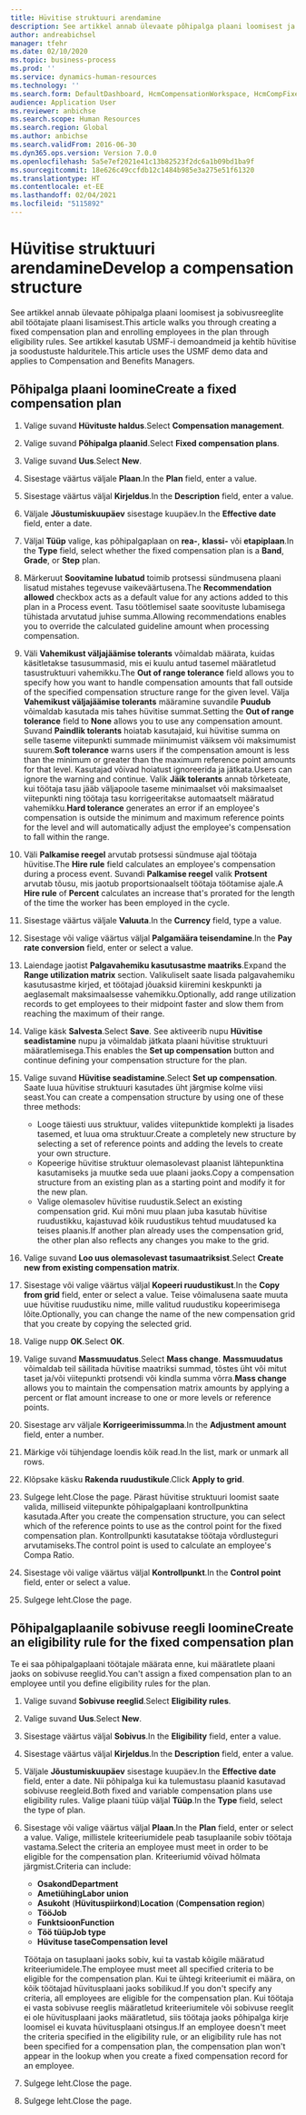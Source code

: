 ```yaml
---
title: Hüvitise struktuuri arendamine
description: See artikkel annab ülevaate põhipalga plaani loomisest ja sobivusreeglite abil töötajate plaani lisamisest.
author: andreabichsel
manager: tfehr
ms.date: 02/10/2020
ms.topic: business-process
ms.prod: ''
ms.service: dynamics-human-resources
ms.technology: ''
ms.search.form: DefaultDashboard, HcmCompensationWorkspace, HcmCompFixedPlansPart, HRMCompFixedPlanTable, HRMCompCreateGridDialog, HRCCompGridView, HRMCompEligibility,  HRCCompGrid
audience: Application User
ms.reviewer: anbichse
ms.search.scope: Human Resources
ms.search.region: Global
ms.author: anbichse
ms.search.validFrom: 2016-06-30
ms.dyn365.ops.version: Version 7.0.0
ms.openlocfilehash: 5a5e7ef2021e41c13b82523f2dc6a1b09bd1ba9f
ms.sourcegitcommit: 18e626c49ccfdb12c1484b985e3a275e51f61320
ms.translationtype: HT
ms.contentlocale: et-EE
ms.lasthandoff: 02/04/2021
ms.locfileid: "5115892"
---
```

# <a name="develop-a-compensation-structure"></a><span data-ttu-id="89cfc-103">Hüvitise struktuuri arendamine</span><span class="sxs-lookup"><span data-stu-id="89cfc-103">Develop a compensation structure</span></span>

<span data-ttu-id="89cfc-104">See artikkel annab ülevaate põhipalga plaani loomisest ja sobivusreeglite abil töötajate plaani lisamisest.</span><span class="sxs-lookup"><span data-stu-id="89cfc-104">This article walks you through creating a fixed compensation plan and enrolling employees in the plan through eligibility rules.</span></span> <span data-ttu-id="89cfc-105">See artikkel kasutab USMF-i demoandmeid ja kehtib hüvitise ja soodustuste halduritele.</span><span class="sxs-lookup"><span data-stu-id="89cfc-105">This article uses the USMF demo data and applies to Compensation and Benefits Managers.</span></span>

## <a name="create-a-fixed-compensation-plan"></a><span data-ttu-id="89cfc-106">Põhipalga plaani loomine</span><span class="sxs-lookup"><span data-stu-id="89cfc-106">Create a fixed compensation plan</span></span>

1. <span data-ttu-id="89cfc-107">Valige suvand **Hüvituste haldus**.</span><span class="sxs-lookup"><span data-stu-id="89cfc-107">Select **Compensation management**.</span></span>

2. <span data-ttu-id="89cfc-108">Valige suvand **Põhipalga plaanid**.</span><span class="sxs-lookup"><span data-stu-id="89cfc-108">Select **Fixed compensation plans**.</span></span>

3. <span data-ttu-id="89cfc-109">Valige suvand **Uus**.</span><span class="sxs-lookup"><span data-stu-id="89cfc-109">Select **New**.</span></span>

4. <span data-ttu-id="89cfc-110">Sisestage väärtus väljale **Plaan**.</span><span class="sxs-lookup"><span data-stu-id="89cfc-110">In the **Plan** field, enter a value.</span></span>

5. <span data-ttu-id="89cfc-111">Sisestage väärtus väljal **Kirjeldus**.</span><span class="sxs-lookup"><span data-stu-id="89cfc-111">In the **Description** field, enter a value.</span></span>

6. <span data-ttu-id="89cfc-112">Väljale **Jõustumiskuupäev** sisestage kuupäev.</span><span class="sxs-lookup"><span data-stu-id="89cfc-112">In the **Effective date** field, enter a date.</span></span>

7. <span data-ttu-id="89cfc-113">Väljal **Tüüp** valige, kas põhipalgaplaan on **rea-**, **klassi-** või **etapiplaan**.</span><span class="sxs-lookup"><span data-stu-id="89cfc-113">In the **Type** field, select whether the fixed compensation plan is a **Band**, **Grade**, or **Step** plan.</span></span>

8. <span data-ttu-id="89cfc-114">Märkeruut **Soovitamine lubatud** toimib protsessi sündmusena plaani lisatud mistahes tegevuse vaikeväärtusena.</span><span class="sxs-lookup"><span data-stu-id="89cfc-114">The **Recommendation allowed** checkbox acts as a default value for any actions added to this plan in a Process event.</span></span> <span data-ttu-id="89cfc-115">Tasu töötlemisel saate soovituste lubamisega tühistada arvutatud juhise summa.</span><span class="sxs-lookup"><span data-stu-id="89cfc-115">Allowing recommendations enables you to override the calculated guideline amount when processing compensation.</span></span>

9. <span data-ttu-id="89cfc-116">Väli **Vahemikust väljajäämise tolerants** võimaldab määrata, kuidas käsitletakse tasusummasid, mis ei kuulu antud tasemel määratletud tasustruktuuri vahemikku.</span><span class="sxs-lookup"><span data-stu-id="89cfc-116">The **Out of range tolerance** field allows you to specify how you want to handle compensation amounts that fall outside of the specified compensation structure range for the given level.</span></span> <span data-ttu-id="89cfc-117">Välja **Vahemikust väljajäämise tolerants** määramine suvandile **Puudub** võimaldab kasutada mis tahes hüvitise summat.</span><span class="sxs-lookup"><span data-stu-id="89cfc-117">Setting the **Out of range tolerance** field to **None** allows you to use any compensation amount.</span></span> <span data-ttu-id="89cfc-118">Suvand **Paindlik tolerants** hoiatab kasutajaid, kui hüvitise summa on selle taseme viitepunkti summade miinimumist väiksem või maksimumist suurem.</span><span class="sxs-lookup"><span data-stu-id="89cfc-118">**Soft tolerance** warns users if the compensation amount is less than the minimum or greater than the maximum reference point amounts for that level.</span></span> <span data-ttu-id="89cfc-119">Kasutajad võivad hoiatust ignoreerida ja jätkata.</span><span class="sxs-lookup"><span data-stu-id="89cfc-119">Users can ignore the warning and continue.</span></span> <span data-ttu-id="89cfc-120">Valik **Jäik tolerants** annab tõrketeate, kui töötaja tasu jääb väljapoole taseme minimaalset või maksimaalset viitepunkti ning töötaja tasu korrigeeritakse automaatselt määratud vahemikku.</span><span class="sxs-lookup"><span data-stu-id="89cfc-120">**Hard tolerance** generates an error if an employee's compensation is outside the minimum and maximum reference points for the level and will automatically adjust the employee's compensation to fall within the range.</span></span>

10. <span data-ttu-id="89cfc-121">Väli **Palkamise reegel** arvutab protsessi sündmuse ajal töötaja hüvitise.</span><span class="sxs-lookup"><span data-stu-id="89cfc-121">The **Hire rule** field calculates an employee's compensation during a process event.</span></span> <span data-ttu-id="89cfc-122">Suvandi **Palkamise reegel** valik **Protsent** arvutab tõusu, mis jaotub proportsionaalselt töötaja töötamise ajale.</span><span class="sxs-lookup"><span data-stu-id="89cfc-122">A **Hire rule** of **Percent** calculates an increase that's prorated for the length of the time the worker has been employed in the cycle.</span></span>

11. <span data-ttu-id="89cfc-123">Sisestage väärtus väljale **Valuuta**.</span><span class="sxs-lookup"><span data-stu-id="89cfc-123">In the **Currency** field, type a value.</span></span>

12. <span data-ttu-id="89cfc-124">Sisestage või valige väärtus väljal **Palgamäära teisendamine**.</span><span class="sxs-lookup"><span data-stu-id="89cfc-124">In the **Pay rate conversion** field, enter or select a value.</span></span>

13. <span data-ttu-id="89cfc-125">Laiendage jaotist **Palgavahemiku kasutusastme maatriks**.</span><span class="sxs-lookup"><span data-stu-id="89cfc-125">Expand the **Range utilization matrix** section.</span></span> <span data-ttu-id="89cfc-126">Valikuliselt saate lisada palgavahemiku kasutusastme kirjed, et töötajad jõuaksid kiiremini keskpunkti ja aeglasemalt maksimaalsesse vahemikku.</span><span class="sxs-lookup"><span data-stu-id="89cfc-126">Optionally, add range utilization records to get employees to their midpoint faster and slow them from reaching the maximum of their range.</span></span>

14. <span data-ttu-id="89cfc-127">Valige käsk **Salvesta**.</span><span class="sxs-lookup"><span data-stu-id="89cfc-127">Select **Save**.</span></span> <span data-ttu-id="89cfc-128">See aktiveerib nupu **Hüvitise seadistamine** nupu ja võimaldab jätkata plaani hüvitise struktuuri määratlemisega.</span><span class="sxs-lookup"><span data-stu-id="89cfc-128">This enables the **Set up compensation** button and continue defining your compensation structure for the plan.</span></span>

15. <span data-ttu-id="89cfc-129">Valige suvand **Hüvitise seadistamine**.</span><span class="sxs-lookup"><span data-stu-id="89cfc-129">Select **Set up compensation**.</span></span> <span data-ttu-id="89cfc-130">Saate luua hüvitise struktuuri kasutades üht järgmise kolme viisi seast.</span><span class="sxs-lookup"><span data-stu-id="89cfc-130">You can create a compensation structure by using one of these three methods:</span></span>

    - <span data-ttu-id="89cfc-131">Looge täiesti uus struktuur, valides viitepunktide komplekti ja lisades tasemed, et luua oma struktuur.</span><span class="sxs-lookup"><span data-stu-id="89cfc-131">Create a completely new structure by selecting a set of reference points and adding the levels to create your own structure.</span></span>
    - <span data-ttu-id="89cfc-132">Kopeerige hüvitise struktuur olemasolevast plaanist lähtepunktina kasutamiseks ja muutke seda uue plaani jaoks.</span><span class="sxs-lookup"><span data-stu-id="89cfc-132">Copy a compensation structure from an existing plan as a starting point and modify it for the new plan.</span></span>
    - <span data-ttu-id="89cfc-133">Valige olemasolev hüvitise ruudustik.</span><span class="sxs-lookup"><span data-stu-id="89cfc-133">Select an existing compensation grid.</span></span> <span data-ttu-id="89cfc-134">Kui mõni muu plaan juba kasutab hüvitise ruudustikku, kajastuvad kõik ruudustikus tehtud muudatused ka teises plaanis.</span><span class="sxs-lookup"><span data-stu-id="89cfc-134">If another plan already uses the compensation grid, the other plan also reflects any changes you make to the grid.</span></span>

16. <span data-ttu-id="89cfc-135">Valige suvand **Loo uus olemasolevast tasumaatriksist**.</span><span class="sxs-lookup"><span data-stu-id="89cfc-135">Select **Create new from existing compensation matrix**.</span></span>

17. <span data-ttu-id="89cfc-136">Sisestage või valige väärtus väljal **Kopeeri ruudustikust**.</span><span class="sxs-lookup"><span data-stu-id="89cfc-136">In the **Copy from grid** field, enter or select a value.</span></span> <span data-ttu-id="89cfc-137">Teise võimalusena saate muuta uue hüvitise ruudustiku nime, mille valitud ruudustiku kopeerimisega lõite.</span><span class="sxs-lookup"><span data-stu-id="89cfc-137">Optionally, you can change the name of the new compensation grid that you create by copying the selected grid.</span></span>

18. <span data-ttu-id="89cfc-138">Valige nupp **OK**.</span><span class="sxs-lookup"><span data-stu-id="89cfc-138">Select **OK**.</span></span>

19. <span data-ttu-id="89cfc-139">Valige suvand **Massmuudatus**.</span><span class="sxs-lookup"><span data-stu-id="89cfc-139">Select **Mass change**.</span></span> <span data-ttu-id="89cfc-140">**Massmuudatus** võimaldab teil säilitada hüvitise maatriksi summad, tõstes üht või mitut taset ja/või viitepunkti protsendi või kindla summa võrra.</span><span class="sxs-lookup"><span data-stu-id="89cfc-140">**Mass change** allows you to maintain the compensation matrix amounts by applying a percent or flat amount increase to one or more levels or reference points.</span></span>

20. <span data-ttu-id="89cfc-141">Sisestage arv väljale **Korrigeerimissumma**.</span><span class="sxs-lookup"><span data-stu-id="89cfc-141">In the **Adjustment amount** field, enter a number.</span></span>

21. <span data-ttu-id="89cfc-142">Märkige või tühjendage loendis kõik read.</span><span class="sxs-lookup"><span data-stu-id="89cfc-142">In the list, mark or unmark all rows.</span></span>

22. <span data-ttu-id="89cfc-143">Klõpsake käsku **Rakenda ruudustikule**.</span><span class="sxs-lookup"><span data-stu-id="89cfc-143">Click **Apply to grid**.</span></span>

23. <span data-ttu-id="89cfc-144">Sulgege leht.</span><span class="sxs-lookup"><span data-stu-id="89cfc-144">Close the page.</span></span> <span data-ttu-id="89cfc-145">Pärast hüvitise struktuuri loomist saate valida, milliseid viitepunkte põhipalgaplaani kontrollpunktina kasutada.</span><span class="sxs-lookup"><span data-stu-id="89cfc-145">After you create the compensation structure, you can select which of the reference points to use as the control point for the fixed compensation plan.</span></span> <span data-ttu-id="89cfc-146">Kontrollpunkti kasutatakse töötaja võrdlusteguri arvutamiseks.</span><span class="sxs-lookup"><span data-stu-id="89cfc-146">The control point is used to calculate an employee's Compa Ratio.</span></span>

24. <span data-ttu-id="89cfc-147">Sisestage või valige väärtus väljal **Kontrollpunkt**.</span><span class="sxs-lookup"><span data-stu-id="89cfc-147">In the **Control point** field, enter or select a value.</span></span>

25. <span data-ttu-id="89cfc-148">Sulgege leht.</span><span class="sxs-lookup"><span data-stu-id="89cfc-148">Close the page.</span></span>

## <a name="create-an-eligibility-rule-for-the-fixed-compensation-plan"></a><span data-ttu-id="89cfc-149">Põhipalgaplaanile sobivuse reegli loomine</span><span class="sxs-lookup"><span data-stu-id="89cfc-149">Create an eligibility rule for the fixed compensation plan</span></span>

<span data-ttu-id="89cfc-150">Te ei saa põhipalgaplaani töötajale määrata enne, kui määratlete plaani jaoks on sobivuse reeglid.</span><span class="sxs-lookup"><span data-stu-id="89cfc-150">You can't assign a fixed compensation plan to an employee until you define eligibility rules for the plan.</span></span>  

1. <span data-ttu-id="89cfc-151">Valige suvand **Sobivuse reeglid**.</span><span class="sxs-lookup"><span data-stu-id="89cfc-151">Select **Eligibility rules**.</span></span>

2. <span data-ttu-id="89cfc-152">Valige suvand **Uus**.</span><span class="sxs-lookup"><span data-stu-id="89cfc-152">Select **New**.</span></span>

3. <span data-ttu-id="89cfc-153">Sisestage väärtus väljal **Sobivus**.</span><span class="sxs-lookup"><span data-stu-id="89cfc-153">In the **Eligibility** field, enter a value.</span></span>

4. <span data-ttu-id="89cfc-154">Sisestage väärtus väljal **Kirjeldus**.</span><span class="sxs-lookup"><span data-stu-id="89cfc-154">In the **Description** field, enter a value.</span></span>

5. <span data-ttu-id="89cfc-155">Väljale **Jõustumiskuupäev** sisestage kuupäev.</span><span class="sxs-lookup"><span data-stu-id="89cfc-155">In the **Effective date** field, enter a date.</span></span> <span data-ttu-id="89cfc-156">Nii põhipalga kui ka tulemustasu plaanid kasutavad sobivuse reegleid.</span><span class="sxs-lookup"><span data-stu-id="89cfc-156">Both fixed and variable compensation plans use eligibility rules.</span></span> <span data-ttu-id="89cfc-157">Valige plaani tüüp väljal **Tüüp**.</span><span class="sxs-lookup"><span data-stu-id="89cfc-157">In the **Type** field, select the type of plan.</span></span>

6. <span data-ttu-id="89cfc-158">Sisestage või valige väärtus väljal **Plaan**.</span><span class="sxs-lookup"><span data-stu-id="89cfc-158">In the **Plan** field, enter or select a value.</span></span> <span data-ttu-id="89cfc-159">Valige, millistele kriteeriumidele peab tasuplaanile sobiv töötaja vastama.</span><span class="sxs-lookup"><span data-stu-id="89cfc-159">Select the criteria an employee must meet in order to be eligible for the compensation plan.</span></span> <span data-ttu-id="89cfc-160">Kriteeriumid võivad hõlmata järgmist.</span><span class="sxs-lookup"><span data-stu-id="89cfc-160">Criteria can include:</span></span>

    - <span data-ttu-id="89cfc-161">**Osakond**</span><span class="sxs-lookup"><span data-stu-id="89cfc-161">**Department**</span></span>
    - <span data-ttu-id="89cfc-162">**Ametiühing**</span><span class="sxs-lookup"><span data-stu-id="89cfc-162">**Labor union**</span></span>
    - <span data-ttu-id="89cfc-163">**Asukoht** (**Hüvituspiirkond**)</span><span class="sxs-lookup"><span data-stu-id="89cfc-163">**Location** (**Compensation region**)</span></span>
    - <span data-ttu-id="89cfc-164">**Töö**</span><span class="sxs-lookup"><span data-stu-id="89cfc-164">**Job**</span></span>
    - <span data-ttu-id="89cfc-165">**Funktsioon**</span><span class="sxs-lookup"><span data-stu-id="89cfc-165">**Function**</span></span>
    - <span data-ttu-id="89cfc-166">**Töö tüüp**</span><span class="sxs-lookup"><span data-stu-id="89cfc-166">**Job type**</span></span>
    - <span data-ttu-id="89cfc-167">**Hüvituse tase**</span><span class="sxs-lookup"><span data-stu-id="89cfc-167">**Compensation level**</span></span>
    
    <span data-ttu-id="89cfc-168">Töötaja on tasuplaani jaoks sobiv, kui ta vastab kõigile määratud kriteeriumidele.</span><span class="sxs-lookup"><span data-stu-id="89cfc-168">The employee must meet all specified criteria to be eligible for the compensation plan.</span></span> <span data-ttu-id="89cfc-169">Kui te ühtegi kriteeriumit ei määra, on kõik töötajad hüvitusplaani jaoks sobilikud.</span><span class="sxs-lookup"><span data-stu-id="89cfc-169">If you don't specify any criteria, all employees are eligible for the compensation plan.</span></span> <span data-ttu-id="89cfc-170">Kui töötaja ei vasta sobivuse reeglis määratletud kriteeriumitele või sobivuse reeglit ei ole hüvitusplaani jaoks määratletud, siis töötaja jaoks põhipalga kirje loomisel ei kuvata hüvitusplaani otsingus.</span><span class="sxs-lookup"><span data-stu-id="89cfc-170">If an employee doesn't meet the criteria specified in the eligibility rule, or an eligibility rule has not been specified for a compensation plan, the compensation plan won't appear in the lookup when you create a fixed compensation record for an employee.</span></span>

7. <span data-ttu-id="89cfc-171">Sulgege leht.</span><span class="sxs-lookup"><span data-stu-id="89cfc-171">Close the page.</span></span>

8. <span data-ttu-id="89cfc-172">Sulgege leht.</span><span class="sxs-lookup"><span data-stu-id="89cfc-172">Close the page.</span></span>

